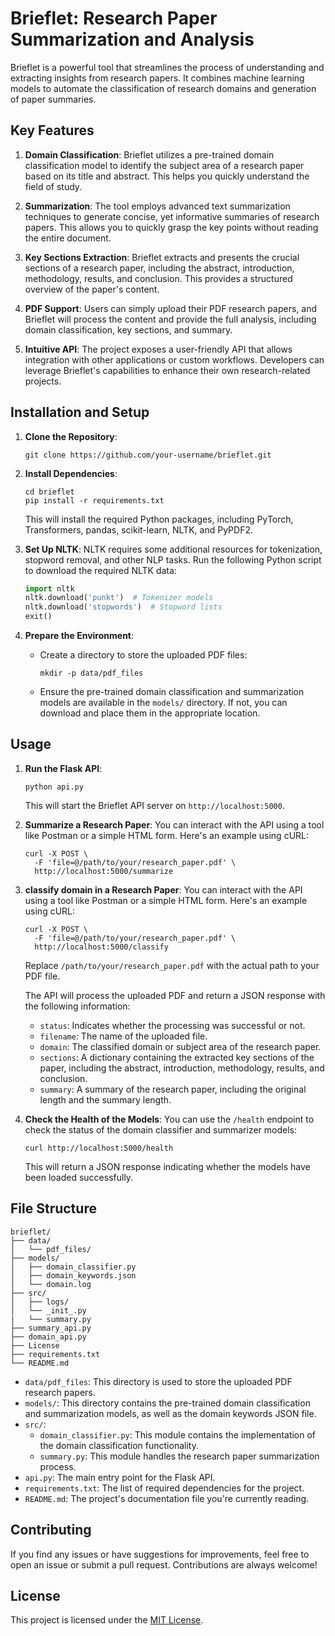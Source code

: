 # Brieflet: Research Paper Summarization and Analysis

Brieflet is a powerful tool that streamlines the process of understanding and extracting insights from research papers. It combines machine learning models to automate the classification of research domains and generation of paper summaries.

## Key Features

1. **Domain Classification**: Brieflet utilizes a pre-trained domain classification model to identify the subject area of a research paper based on its title and abstract. This helps you quickly understand the field of study.

2. **Summarization**: The tool employs advanced text summarization techniques to generate concise, yet informative summaries of research papers. This allows you to quickly grasp the key points without reading the entire document.

3. **Key Sections Extraction**: Brieflet extracts and presents the crucial sections of a research paper, including the abstract, introduction, methodology, results, and conclusion. This provides a structured overview of the paper's content.

4. **PDF Support**: Users can simply upload their PDF research papers, and Brieflet will process the content and provide the full analysis, including domain classification, key sections, and summary.

5. **Intuitive API**: The project exposes a user-friendly API that allows integration with other applications or custom workflows. Developers can leverage Brieflet's capabilities to enhance their own research-related projects.

## Installation and Setup

1. **Clone the Repository**:
   ```
   git clone https://github.com/your-username/brieflet.git
   ```

2. **Install Dependencies**:
   ```
   cd brieflet
   pip install -r requirements.txt
   ```
   This will install the required Python packages, including PyTorch, Transformers, pandas, scikit-learn, NLTK, and PyPDF2.

3. **Set Up NLTK**:
   NLTK requires some additional resources for tokenization, stopword removal, and other NLP tasks. Run the following Python script to download the required NLTK data:
   ```python
   import nltk
   nltk.download('punkt')  # Tokenizer models
   nltk.download('stopwords')  # Stopword lists
   exit()
   ```

4. **Prepare the Environment**:
   - Create a directory to store the uploaded PDF files:
     ```
     mkdir -p data/pdf_files
     ```
   - Ensure the pre-trained domain classification and summarization models are available in the `models/` directory. If not, you can download and place them in the appropriate location.

## Usage

1. **Run the Flask API**:
   ```
   python api.py
   ```
   This will start the Brieflet API server on `http://localhost:5000`.

2. **Summarize a Research Paper**:
   You can interact with the API using a tool like Postman or a simple HTML form. Here's an example using cURL:
   ```
   curl -X POST \
     -F 'file=@/path/to/your/research_paper.pdf' \
     http://localhost:5000/summarize
   ```
   
3. **classify domain in a Research Paper**:
   You can interact with the API using a tool like Postman or a simple HTML form. Here's an example using cURL:
   ```
   curl -X POST \
     -F 'file=@/path/to/your/research_paper.pdf' \
     http://localhost:5000/classify
   ```
   Replace `/path/to/your/research_paper.pdf` with the actual path to your PDF file.

   The API will process the uploaded PDF and return a JSON response with the following information:
   - `status`: Indicates whether the processing was successful or not.
   - `filename`: The name of the uploaded file.
   - `domain`: The classified domain or subject area of the research paper.
   - `sections`: A dictionary containing the extracted key sections of the paper, including the abstract, introduction, methodology, results, and conclusion.
   - `summary`: A summary of the research paper, including the original length and the summary length.

3. **Check the Health of the Models**:
   You can use the `/health` endpoint to check the status of the domain classifier and summarizer models:
   ```
   curl http://localhost:5000/health
   ```
   This will return a JSON response indicating whether the models have been loaded successfully.

## File Structure

```
brieflet/
├── data/
│   └── pdf_files/
├── models/
│   ├── domain_classifier.py
│   ├── domain_keywords.json
│   └── domain.log
├── src/
│   ├── logs/
│   └── _init_.py
|   └── summary.py
├── summary_api.py
├── domain_api.py
├── License
├── requirements.txt
└── README.md
```

- `data/pdf_files`: This directory is used to store the uploaded PDF research papers.
- `models/`: This directory contains the pre-trained domain classification and summarization models, as well as the domain keywords JSON file.
- `src/`:
  - `domain_classifier.py`: This module contains the implementation of the domain classification functionality.
  - `summary.py`: This module handles the research paper summarization process.
- `api.py`: The main entry point for the Flask API.
- `requirements.txt`: The list of required dependencies for the project.
- `README.md`: The project's documentation file you're currently reading.

## Contributing

If you find any issues or have suggestions for improvements, feel free to open an issue or submit a pull request. Contributions are always welcome!

## License

This project is licensed under the [MIT License](LICENSE).
